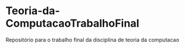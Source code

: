 # Teoria-da-ComputacaoTrabalhoFinal
Repositório para o trabalho final da disciplina de teoria da computacao
